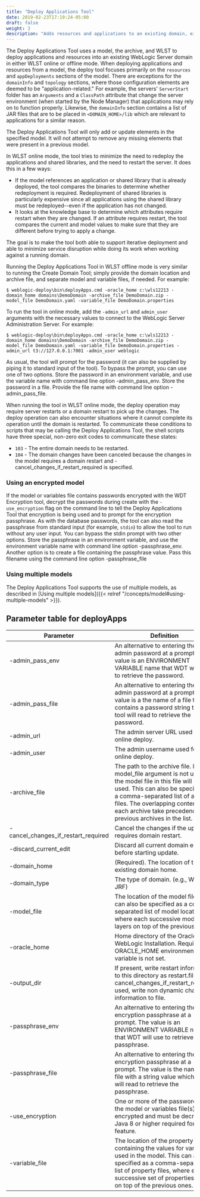 ```yaml
---
title: "Deploy Applications Tool"
date: 2019-02-23T17:19:24-05:00
draft: false
weight: 3
description: "Adds resources and applications to an existing domain, either in offline or online mode."
---
```



The Deploy Applications Tool uses a model, the archive, and WLST to deploy applications and resources into an existing WebLogic Server domain in either WLST online or offline mode.  When deploying applications and resources from a model, the deploy tool focuses primarily on the `resources` and `appDeployments` sections of the model.  There are exceptions for the `domainInfo` and `topology` sections, where those configuration elements are deemed to be "application-related."  For example, the servers' `ServerStart` folder has an `Arguments` and a `ClassPath` attribute that change the server environment (when started by the Node Manager) that applications may rely on to function properly.  Likewise, the `domainInfo` section contains a list of JAR files that are to be placed in `<DOMAIN_HOME>/lib` which are relevant to applications for a similar reason.

The Deploy Applications Tool will only add or update elements in the specified model. It will not attempt to remove any missing elements that were present in a previous model.

In WLST online mode, the tool tries to minimize the need to redeploy the applications and shared libraries, and the need to restart the server.  It does this in a few ways:

- If the model references an application or shared library that is already deployed, the tool compares the binaries to determine whether redeployment is required.  Redeployment of shared libraries is particularly expensive since all applications using the shared library must be redeployed--even if the application has not changed.
- It looks at the knowledge base to determine which attributes require restart when they are changed.  If an attribute requires restart, the tool compares the current and model values to make sure that they are different before trying to apply a change.

The goal is to make the tool both able to support iterative deployment and able to minimize service disruption while doing its work when working against a running domain.

Running the Deploy Applications Tool in WLST offline mode is very similar to running the Create Domain Tool; simply provide the domain location and archive file, and separate model and variable files, if needed.  For example:

    $ weblogic-deploy\bin\deployApps.cmd -oracle_home c:\wls12213 -domain_home domains\DemoDomain -archive_file DemoDomain.zip -model_file DemoDomain.yaml -variable_file DemoDomain.properties

To run the tool in online mode, add the `-admin_url` and `admin_user` arguments with the necessary values to connect to the WebLogic Server Administration Server. For example:

    $ weblogic-deploy\bin\deployApps.cmd -oracle_home c:\wls12213 -domain_home domains\DemoDomain -archive_file DemoDomain.zip -model_file DemoDomain.yaml -variable_file DemoDomain.properties -admin_url t3://127.0.0.1:7001 -admin_user weblogic

As usual, the tool will prompt for the password (it can also be supplied by piping it to standard input of the tool). To bypass the prompt, you can use one of two options. Store the password in an environment variable, and use the variable name with command line option -admin_pass_env. Store the password in a file. Provide the file name with command line option -admin_pass_file.

When running the tool in WLST online mode, the deploy operation may require server restarts or a domain restart to pick up the changes.  The deploy operation can also encounter situations where it cannot complete its operation until the domain is restarted.  To communicate these conditions to scripts that may be calling the Deploy Applications Tool, the shell scripts have three special, non-zero exit codes to communicate these states:

- `103` - The entire domain needs to be restarted.
- `104` - The domain changes have been canceled because the changes in the model requires a domain restart and -cancel_changes_if_restart_required is specified.

### Using an encrypted model

If the model or variables file contains passwords encrypted with the WDT Encryption tool, decrypt the passwords during create with the `-use_encryption` flag on the command line to tell the Deploy Applications Tool that encryption is being used and to prompt for the encryption passphrase.  As with the database passwords, the tool can also read the passphrase from standard input (for example, `stdin`) to allow the tool to run without any user input. You can bypass the stdin prompt with two other options. Store the passphrase in an environment variable, and use the environment variable name with command line option -passphrase_env. Another option is to create a file containing the passphrase value. Pass this filename using the command line option -passphrase_file


### Using multiple models

The Deploy Applications Tool supports the use of multiple models, as described in [Using multiple models]({{< relref "/concepts/model#using-multiple-models" >}}).

## Parameter table for deployApps

| Parameter | Definition | Default |
| ---- | ---- | ---- |
| -admin_pass_env | An alternative to entering the admin password at a prompt. The value is an ENVIRONMENT VARIABLE name that WDT will use to retrieve the password. |    |
| -admin_pass_file |  An alternative to entering the admin password at a prompt. The value is a the name of a file that contains a password string that the tool will read to retrieve the password. |    |
| -admin_url | The admin server URL used for online deploy. |    |
| -admin_user | The admin username used for online deploy. |    |
| -archive_file | The path to the archive file. If the model_file argument is not used, the model file in this file will be used. This can also be specified as a comma-separated list of archive files.  The overlapping contents in each archive take precedence over previous archives in the list. |    |
| -cancel_changes_if_restart_required | Cancel the changes if the update requires domain restart. |    |
| -discard_current_edit | Discard all current domain edits before starting update. |    |
| -domain_home | (Required). The location of the existing domain home. |    |
| -domain_type | The type of domain.  (e.g., WLS, JRF) | WLS |
| -model_file | The location of the model file. This can also be specified as a comma-separated list of model locations, where each successive model layers on top of the previous ones. |    |
| -oracle_home | Home directory of the Oracle WebLogic Installation. Required if ORACLE_HOME environment variable is not set.|    |
| -output_dir | If present, write restart information to this directory as restart.file, or, if cancel_changes_if_restart_required used, write non dynamic changes information to file. |    |
| -passphrase_env | An alternative to entering the encryption passphrase at a prompt. The value is an ENVIRONMENT VARIABLE name that WDT will use to retrieve the passphrase. |    |
| -passphrase_file | An alternative to entering the encryption passphrase at a prompt. The value is the name of a file with a string value which WDT will read to retrieve the passphrase. |    |
| -use_encryption | One or more of the passwords in the model or variables file(s) are encrypted and must be decrypted. Java 8 or higher required for this feature. |    |
| -variable_file | The location of the property file containing the values for variables used in the model. This can also be specified as a comma-separated list of property files, where each successive set of properties layers on top of the previous ones. |    |
